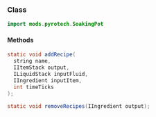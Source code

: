 
### Class

```java
import mods.pyrotech.SoakingPot
```

#### Methods

```java
static void addRecipe(
  string name, 
  IItemStack output, 
  ILiquidStack inputFluid, 
  IIngredient inputItem, 
  int timeTicks
);
```


```java
static void removeRecipes(IIngredient output);
```


